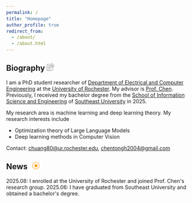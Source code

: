 ```yaml
---
permalink: /
title: "Homepage"
author_profile: true
redirect_from: 
  - /about/
  - /about.html
---
```


Biography <img src="../images/Biography.png" height="20px">
------
I am a PhD student researcher of [Department of Electrical and Computer Engineering](https://www.hajim.rochester.edu/ece/) at the [University of Rochester](https://www.rochester.edu/). My advisor is [Prof. Chen](https://www.hajim.rochester.edu/ece/people/faculty/chen_lisha/index.html). Previously, I received my bachelor degree from the [School of Information Science and Engineering](https://radio.seu.edu.cn/) of [Southeast University](https://www.seu.edu.cn/) in 2025.

My research area is machine learning and deep learning theory. My research interests include

- Optimization theory of Large Language Models
- Deep learning methods in Computer Vision

Contact: chuang80@ur.rochester.edu, chentongh2004@gmail.com

News <img src="../images/News.png" height="20px">
------
2025.08: I enrolled at the University of Rochester and joined Prof. Chen's research group.
2025.06: I have graduated from Southeast University and obtained a bachelor's degree.
